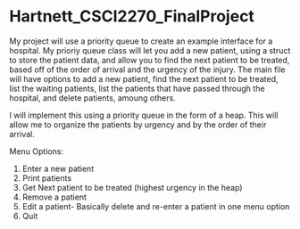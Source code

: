 # Hartnett_CSCI2270_FinalProject
My project will use a priority queue to create an example interface for a hospital. My prioriy queue class will let you add a new patient, using a struct to store the patient data, and allow you to find the next patient to be treated, based off of the order of arrival and the urgency of the injury. The main file will have options to add a new patient, find the next patient to be treated, list the waiting patients, list the patients that have passed through the hospital, and delete patients, amoung others. 

I will implement this using a priority queue in the form of a heap. This will allow me to organize the patients by urgency and by the order of their arrival. 



Menu Options:

1. Enter a new patient
2. Print patients
3. Get Next patient to be treated (highest urgency in the heap)
4. Remove a patient
6. Edit a patient- Basically delete and re-enter a patient in one menu option
7. Quit

